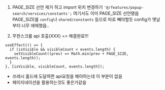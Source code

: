 1. PAGE_SIZE 선언 제거 하고 import 위치 변경하기
   `'@/features/popup-search/services/constants';`
   여기서도 이미 PAGE_SIZE 선언됐음
   PAGE_SIZE를 `config`나 `shared/constants` 등으로 따로 빼야할듯
   config가 옛날부터 너무 애매했음..

2. 무한스크롤 api 호출(XXX) => 해결완료!!!

```tsx
useEffect(() => {
  if (isVisible && visibleCount < events.length) {
    setVisibleCount((prev) => Math.min(prev + PAGE_SIZE, events.length));
  }
}, [isVisible, visibleCount, events.length]);
```

- 쓰레시 홀드에 도달하면 api요청을 해야하는데 이 부분이 없음
- 페이지네이션을 활용하는것도 좋은거같음
